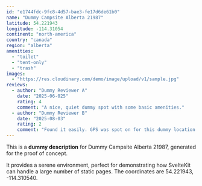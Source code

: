 ```yaml
---
id: "e1744fdc-9fc8-4d57-bae3-fe17d6de61b0"
name: "Dummy Campsite Alberta 21987"
latitude: 54.221943
longitude: -114.31054
continent: "north-america"
country: "canada"
region: "alberta"
amenities:
  - "toilet"
  - "tent-only"
  - "trash"
images:
  - "https://res.cloudinary.com/demo/image/upload/v1/sample.jpg"
reviews:
  - author: "Dummy Reviewer A"
    date: "2025-06-025"
    rating: 4
    comment: "A nice, quiet dummy spot with some basic amenities."
  - author: "Dummy Reviewer B"
    date: "2025-08-03"
    rating: 2
    comment: "Found it easily. GPS was spot on for this dummy location."
---
```


This is a **dummy description** for Dummy Campsite Alberta 21987, generated for the proof of concept.

It provides a serene environment, perfect for demonstrating how SvelteKit can handle a large number of static pages. The coordinates are 54.221943, -114.310540.
